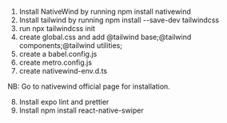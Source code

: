 1. Install NativeWind by running npm install nativewind
2. Install tailwind by running npm install --save-dev tailwindcss
3. run npx tailwindcss init
4. create global.css and add @tailwind base;@tailwind components;@tailwind utilities;
5. create a babel.config.js
6. create metro.config.js
7. create nativewind-env.d.ts

NB: Go to nativewind official page for installation.

8. Install expo lint and prettier
9. Install npm install react-native-swiper